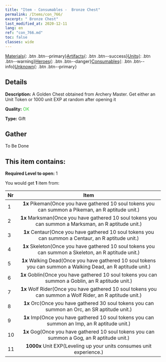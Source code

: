 ```yaml
---
title: "Item - Consumables -  Bronze Chest"
permalink: /Items/con_766/
excerpt: " Bronze Chest"
last_modified_at: 2020-12-11
lang: en
ref: "con_766.md"
toc: false
classes: wide
---
```

 [Materials](/Items/){: .btn .btn--primary}[Artifacts](/Items/Artifacts/){: .btn .btn--success}[Units](/Items/Units/){: .btn .btn--warning}[Heroes](/Items/Heroes/){: .btn .btn--danger}[Consumables](/Items/Consumables/){: .btn .btn--info}[Unknown](/Items/Unknown/){: .btn .btn--primary}

## Details
 **Description:** A Golden Chest obtained from Archery Master. Get either an Unit Token or 1000 unit EXP at random after opening it

 **Quality:** <span style="color: #32CD32">OK</span>

 **Type:** Gift

## Gather

  To Be Done

## This item contains:

 **Required Level to open:** 1

 You would get **1** item  from:

  | Nr |      Item    |
  |:---|:------------:|
  | 1 |  **1x** Pikeman(Once you have gathered 10 soul tokens you can summon a Pikeman, an R aptitude unit.) | 
  | 2 |  **1x** Marksman(Once you have gathered 10 soul tokens you can summon a Marksman, an R aptitude unit.) | 
  | 3 |  **1x** Centaur(Once you have gathered 10 soul tokens you can summon a Centaur, an R aptitude unit.) | 
  | 4 |  **1x** Skeleton(Once you have gathered 10 soul tokens you can summon a Skeleton, an R aptitude unit.) | 
  | 5 |  **1x** Walking Dead(Once you have gathered 10 soul tokens you can summon a Walking Dead, an R aptitude unit.) | 
  | 6 |  **1x** Goblin(Once you have gathered 10 soul tokens you can summon a Goblin, an R aptitude unit.) | 
  | 7 |  **1x** Wolf Rider(Once you have gathered 10 soul tokens you can summon a Wolf Rider, an R aptitude unit.) | 
  | 8 |  **1x** Orc(Once you have gathered 30 soul tokens you can summon an Orc, an SR aptitude unit.) | 
  | 9 |  **1x** Imp(Once you have gathered 10 soul tokens you can summon an Imp, an R aptitude unit.) | 
  | 10 |  **1x** Gog(Once you have gathered 10 soul tokens you can summon a Gog, an R aptitude unit.) | 
  | 11 |  **1000x** Unit EXP(Leveling up your units consumes unit experience.) | 
